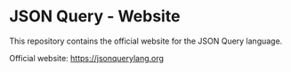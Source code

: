 # JSON Query - Website

This repository contains the official website for the JSON Query language.

Official website: https://jsonquerylang.org
